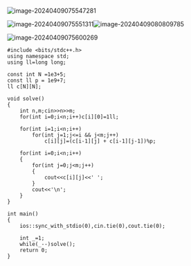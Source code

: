 ![image-20240409075547281](C:\Users\set\AppData\Roaming\Typora\typora-user-images\image-20240409075547281.png)

![image-20240409075551311](C:\Users\set\AppData\Roaming\Typora\typora-user-images\image-20240409075551311.png)![image-20240409080809785](C:\Users\set\AppData\Roaming\Typora\typora-user-images\image-20240409080809785.png)

![image-20240409075600269](C:\Users\set\AppData\Roaming\Typora\typora-user-images\image-20240409075600269.png)

```
#include <bits/stdc++.h>
using namespace std;
using ll=long long;

const int N =1e3+5;
const ll p = 1e9+7;
ll c[N][N];

void solve()
{
	int n,m;cin>>n>>m;
	for(int i=0;i<n;i++)c[i][0]=1ll;
	
	for(int i=1;i<n;i++)
		for(int j=1;j<=i && j<m;j++)
			c[i][j]=(c[i-1][j] + c[i-1][j-1])%p;
	
	for(int i=0;i<n;i++)
	{
		for(int j=0;j<m;j++)
		{
			cout<<c[i][j]<<' ';
		}
		cout<<'\n';
	}
}

int main()
{
	ios::sync_with_stdio(0),cin.tie(0),cout.tie(0);

	int _=1;
	while(_--)solve();
	return 0;
}
```

